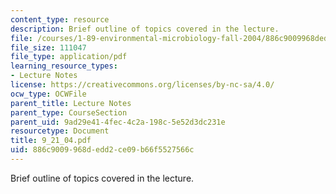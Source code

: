 ```yaml
---
content_type: resource
description: Brief outline of topics covered in the lecture.
file: /courses/1-89-environmental-microbiology-fall-2004/886c9009968dedd2ce09b66f5527566c_9_21_04.pdf
file_size: 111047
file_type: application/pdf
learning_resource_types:
- Lecture Notes
license: https://creativecommons.org/licenses/by-nc-sa/4.0/
ocw_type: OCWFile
parent_title: Lecture Notes
parent_type: CourseSection
parent_uid: 9ad29e41-4fec-4c2a-198c-5e52d3dc231e
resourcetype: Document
title: 9_21_04.pdf
uid: 886c9009-968d-edd2-ce09-b66f5527566c
---
```

Brief outline of topics covered in the lecture.